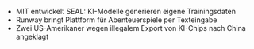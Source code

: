- MIT entwickelt SEAL: KI-Modelle generieren eigene Trainingsdaten
- Runway bringt Plattform für Abenteuerspiele per Texteingabe
- Zwei US-Amerikaner wegen illegalem Export von KI-Chips nach China angeklagt
